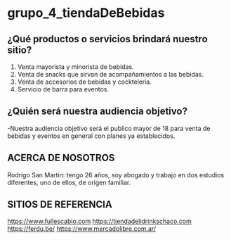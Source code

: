 # grupo_4_tiendaDeBebidas

¿Qué productos o servicios brindará nuestro sitio?
-------------------------------------------------------------------------------------------------
1)	Venta mayorista y minorista de bebidas.
2)	Venta de snacks que sirvan de acompañamientos a las bebidas.
3)	Venta de accesorios de bebidas y cockteleria.
4)	Servicio de barra para eventos.


¿Quién será nuestra audiencia objetivo?
-------------------------------------------------------------------------------------------------
-Nuestra audiencia objetivo será el publico mayor de 18 para venta de bebidas  y eventos en general  con planes ya establecidos.


ACERCA DE NOSOTROS
-------------------------------------------------------------------------------------------------

Rodrigo San Martin: tengo 26 años, soy abogado y trabajo en dos estudios diferentes, uno de ellos, de origen familiar.

SITIOS DE REFERENCIA
-------------------------------------------------------------------------------------------------
https://www.fullescabio.com
https://tiendadelidrinkschaco.com
https://ferdu.be/
https://www.mercadolibre.com.ar/




